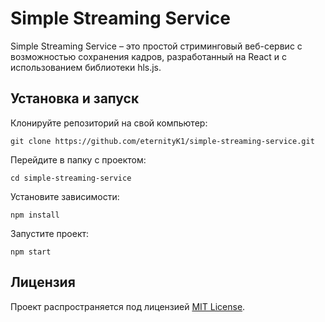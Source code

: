 # Simple Streaming Service

Simple Streaming Service – это простой стриминговый веб-сервис с возможностью сохранения кадров, разработанный на React и с использованием библиотеки hls.js.

## Установка и запуск

Клонируйте репозиторий на свой компьютер:
```
git clone https://github.com/eternityK1/simple-streaming-service.git
```
Перейдите в папку с проектом:
```
cd simple-streaming-service
```
Установите зависимости:
```
npm install
```
Запустите проект:
```
npm start
```

## Лицензия

Проект распространяется под лицензией [MIT License](LICENSE).